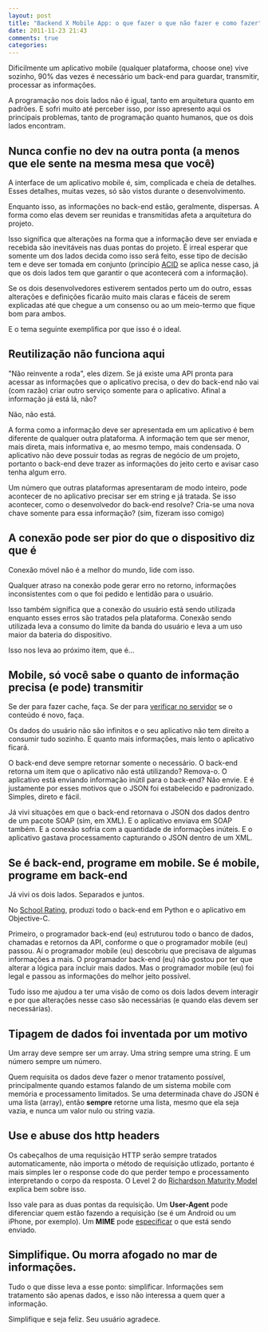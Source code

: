 ```yaml
---
layout: post
title: "Backend X Mobile App: o que fazer o que não fazer e como fazer"
date: 2011-11-23 21:43
comments: true
categories: 
---
```


Dificilmente um aplicativo mobile (qualquer plataforma, choose one) vive sozinho, 90% das vezes é necessário um back-end para guardar,
transmitir, processar as informações.

A programação nos dois lados não é igual, tanto em arquitetura quanto em padrões. E sofri muito até perceber isso, por isso apresento aqui
os principais problemas, tanto de programação quanto humanos, que os dois lados encontram.

## Nunca confie no dev na outra ponta (a menos que ele sente na mesma mesa que você) ##

A interface de um aplicativo mobile é, sim, complicada e cheia de detalhes. Esses detalhes, muitas vezes, só são vistos durante o desenvolvimento.

Enquanto isso, as informações no back-end estão, geralmente, dispersas. A forma como elas devem ser reunidas e transmitidas afeta a 
arquitetura do projeto.

Isso significa que alterações na forma que a informação deve ser enviada e recebida são inevitáveis nas duas pontas do projeto. É irreal esperar
que somente um dos lados decida como isso será feito, esse tipo de decisão tem e deve ser tomada em conjunto (princípio 
[ACID](http://en.wikipedia.org/wiki/ACID) se aplica nesse caso, já que os dois lados tem que garantir o que acontecerá com a informação).

Se os dois desenvolvedores estiverem sentados perto um do outro, essas alterações e definições ficarão muito mais claras e fáceis de serem 
explicadas até que chegue a um consenso ou ao um meio-termo que fique bom para ambos.

E o tema seguinte exemplifica por que isso é o ideal.

## Reutilização não funciona aqui ##

"Não reinvente a roda", eles dizem. Se já existe uma API pronta para acessar as informações que o aplicativo precisa, o dev do back-end 
não vai (com razão) criar outro serviço somente para o aplicativo. Afinal a informação já está lá, não?

Não, não está.

A forma como a informação deve ser apresentada em um aplicativo é bem diferente de qualquer outra plataforma. A informação tem que ser menor, 
mais direta, mais informativa e, ao mesmo tempo, mais condensada. O aplicativo não deve possuir todas as regras de negócio de um projeto, portanto
o back-end deve trazer as informações do jeito certo e avisar caso tenha algum erro.

Um número que outras plataformas apresentaram de modo inteiro, pode acontecer de no aplicativo precisar ser em string e já tratada. Se isso acontecer,
como o desenvolvedor do back-end resolve? Cria-se uma nova chave somente para essa informação? (sim, fizeram isso comigo)

## A conexão pode ser pior do que o dispositivo diz que é ##

Conexão móvel não é a melhor do mundo, lide com isso.

Qualquer atraso na conexão pode gerar erro no retorno, informações inconsistentes com o que foi pedido e lentidão para o usuário. 

Isso também significa que a conexão do usuário está sendo utilizada enquanto esses erros são tratados pela plataforma. Conexão sendo utilizada
leva a consumo do limite da banda do usuário e leva a um uso maior da bateria do dispositivo. 

Isso nos leva ao próximo item, que é...

## Mobile, só você sabe o quanto de informação precisa (e pode) transmitir ##

Se der para fazer cache, faça. Se der para [verificar no servidor](http://en.wikipedia.org/wiki/HTTP_ETag) se o conteúdo é novo, faça.

Os dados do usuário não são infinitos e o seu aplicativo não tem direito a consumir tudo sozinho. E quanto mais informações, mais lento o
aplicativo ficará.

O back-end deve sempre retornar somente o necessário. O back-end retorna um item que o aplicativo não está utilizando? Remova-o. O aplicativo 
está enviando informação inútil para o back-end? Não envie. E é justamente por esses motivos que o JSON foi estabelecido e padronizado. 
Simples, direto e fácil.

Já vivi situações em que o back-end retornava o JSON dos dados dentro de um pacote SOAP (sim, em XML). E o aplicativo enviava 
em SOAP também. E a conexão sofria com a quantidade de informações inúteis. E o aplicativo gastava processamento capturando o JSON dentro de um XML. 

## Se é back-end, programe em mobile. Se é mobile, programe em back-end ##

Já vivi os dois lados. Separados e juntos.

No [School Rating](http://bit.ly/school_rating), produzi todo o back-end em Python e o aplicativo em Objective-C.

Primeiro, o programador back-end (eu) estruturou todo o banco de dados, chamadas e retornos da API, conforme o que o programador mobile (eu) passou.
Aí o programador mobile (eu) descobriu que precisava de algumas informações a mais. O programador back-end (eu) não gostou por ter que alterar
a lógica para incluir mais dados. Mas o programador mobile (eu) foi legal e passou as informações do melhor jeito possível.

Tudo isso me ajudou a ter uma visão de como os dois lados devem interagir e por que alterações nesse caso são necessárias (e quando elas devem
ser necessárias).

## Tipagem de dados foi inventada por um motivo ##

Um array deve sempre ser um array. Uma string sempre uma string. E um número sempre um número.

Quem requisita os dados deve fazer o menor tratamento possível, principalmente quando estamos falando de um sistema mobile 
com memória e processamento limitados. Se uma determinada chave do JSON é uma lista (array), então **sempre** retorne uma lista, mesmo que ela
seja vazia, e nunca um valor nulo ou string vazia. 

## Use e abuse dos http headers ##

Os cabeçalhos de uma requisição HTTP serão sempre tratados automaticamente, não importa o método de requisição utlizado, portanto é mais simples
ler o response code do que perder tempo e processamento interpretando o corpo da resposta. O Level 2 do 
[Richardson Maturity Model](http://martinfowler.com/articles/richardsonMaturityModel.html) explica bem sobre isso.

Isso vale para as duas pontas da requisição. Um __User-Agent__ pode diferenciar quem estão fazendo a requisição (se é um Android
ou um iPhone, por exemplo). Um __MIME__ pode [especificar](http://blog.steveklabnik.com/2011/08/07/some-people-understand-rest-and-http.html) 
o que está sendo enviado.

## Simplifique. Ou morra afogado no mar de informações. ##

Tudo o que disse leva a esse ponto: simplificar. Informações sem tratamento são apenas dados, e isso não interessa a quem quer a informação.

Simplifique e seja feliz. Seu usuário agradece.



